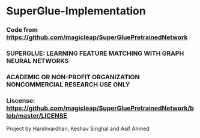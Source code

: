 # SuperGlue-Implementation

### Code from https://github.com/magicleap/SuperGluePretrainedNetwork 
### SUPERGLUE: LEARNING FEATURE MATCHING WITH GRAPH NEURAL NETWORKS
### ACADEMIC OR NON-PROFIT ORGANIZATION NONCOMMERCIAL RESEARCH USE ONLY
### Liscense: https://github.com/magicleap/SuperGluePretrainedNetwork/blob/master/LICENSE

Project by Harshvardhan, Keshav Singhal and Asif Ahmed
